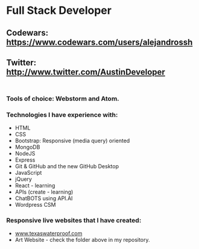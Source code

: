 # Full Stack Developer <br>
## Codewars: https://www.codewars.com/users/alejandrossh <br>
## Twitter: http://www.twitter.com/AustinDeveloper <br><br>
### Tools of choice: Webstorm and Atom.
### Technologies I have experience with: <br>
* HTML
* CSS
* Bootstrap: Responsive (media query) oriented
* MongoDB
* NodeJS
* Express
* Git & GitHub and the new GitHub Desktop
* JavaScript
* jQuery
* React - learning
* APIs (create - learning)
* ChatBOTS using API.AI
* Wordpress CSM


### Responsive live websites that I have created:
* www.texaswaterproof.com
* Art Website - check the folder above in my repository.
